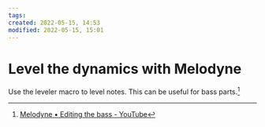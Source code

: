 ```yaml
---
tags: 
created: 2022-05-15, 14:53
modified: 2022-05-15, 15:01
---
```


# Level the dynamics with Melodyne
Use the leveler macro to level notes. This can be useful for bass parts.[^1]

[^1]: [Melodyne • Editing the bass - YouTube](https://youtu.be/Pk_VVr29R8o)